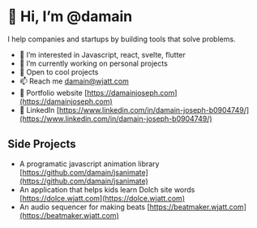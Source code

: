 # 👋 Hi, I’m @damain

I help companies and startups by building tools that solve problems.

- 👀 I’m interested in Javascript, react, svelte, flutter 
- 🌱 I’m currently working on personal projects
- 💞️ Open to cool projects
- 📫 Reach me [damain@wjatt.com](mailto:damain@wjatt.com) 
- 💼 Portfolio website [https://damainjoseph.com](https://damainjoseph.com)
- 🔗 LinkedIn [https://www.linkedin.com/in/damain-joseph-b0904749/](https://www.linkedin.com/in/damain-joseph-b0904749/)


## Side Projects
- A programatic javascript animation library [https://github.com/damain/jsanimate](https://github.com/damain/jsanimate)
- An application that helps kids learn Dolch site words [https://dolce.wjatt.com](https://dolce.wjatt.com)
- An audio sequencer for making beats [https://beatmaker.wjatt.com](https://beatmaker.wjatt.com)
<!---
damain/damain is a ✨ special ✨ repository because its `README.md` (this file) appears on your GitHub profile.
You can click the Preview link to take a look at your changes.
--->
